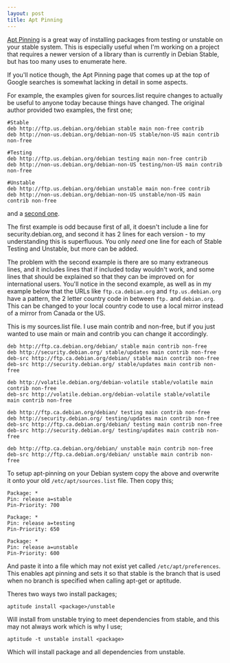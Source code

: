 ```yaml
---
layout: post
title: Apt Pinning
---
```


[Apt Pinning](http://jaqque.sbih.org/kplug/apt-pinning.html) is a great way of installing packages from testing or unstable on your stable system.  This is especially useful when I'm working on a project that requires a newer version of a library than is currently in Debian Stable, but has too many uses to enumerate here.

If you'll notice though, the Apt Pinning page that comes up at the top of Google searches is somewhat lacking in detail in some aspects.

For example, the examples given for sources.list require changes to actually be useful to anyone today because things have changed.  The original author provided two examples, the first one;

    #Stable
    deb http://ftp.us.debian.org/debian stable main non-free contrib
    deb http://non-us.debian.org/debian-non-US stable/non-US main contrib non-free

    #Testing
    deb http://ftp.us.debian.org/debian testing main non-free contrib
    deb http://non-us.debian.org/debian-non-US testing/non-US main contrib non-free

    #Unstable
    deb http://ftp.us.debian.org/debian unstable main non-free contrib
    deb http://non-us.debian.org/debian-non-US unstable/non-US main contrib non-free

and a [second one](http://jaqque.sbih.org/kplug/sources.list).


The first example is odd because first of all, it doesn't include a line for security.debian.org, and second it has 2 lines for each version - to my understanding this is superfluous.  You only _need_ one line for each of Stable Testing and Unstable, but more can be added.

The problem with the second example is there are so many extraneous lines, and it includes lines that if included today wouldn't work, and some lines that should be explained so that they can be improved on for international users.  You'll notice in the second example, as well as in my example below that the URLs like `ftp.ca.debian.org` and `ftp.us.debian.org` have a pattern, the 2 letter country code in between `ftp.` and `debian.org`.  This can be changed to your local country code to use a local mirror instead of a mirror from Canada or the US.

This is my sources.list file.  I use main contrib and non-free, but if you just wanted to use main or main and contrib you can change it accordingly.

    deb http://ftp.ca.debian.org/debian/ stable main contrib non-free
    deb http://security.debian.org/ stable/updates main contrib non-free
    deb-src http://ftp.ca.debian.org/debian/ stable main contrib non-free
    deb-src http://security.debian.org/ stable/updates main contrib non-free

    deb http://volatile.debian.org/debian-volatile stable/volatile main contrib non-free
    deb-src http://volatile.debian.org/debian-volatile stable/volatile main contrib non-free

    deb http://ftp.ca.debian.org/debian/ testing main contrib non-free
    deb http://security.debian.org/ testing/updates main contrib non-free
    deb-src http://ftp.ca.debian.org/debian/ testing main contrib non-free
    deb-src http://security.debian.org/ testing/updates main contrib non-free

    deb http://ftp.ca.debian.org/debian/ unstable main contrib non-free
    deb-src http://ftp.ca.debian.org/debian/ unstable main contrib non-free

To setup apt-pinning on your Debian system copy the above and overwrite it onto your old `/etc/apt/sources.list` file.  Then copy this;

    Package: *
    Pin: release a=stable
    Pin-Priority: 700

    Package: *
    Pin: release a=testing
    Pin-Priority: 650

    Package: *
    Pin: release a=unstable
    Pin-Priority: 600

And paste it into a file which may not exist yet called `/etc/apt/preferences`.  This enables apt pinning and sets it so that stable is the branch that is used when no branch is specified when calling apt-get or aptitude.


Theres two ways two install packages;

    aptitude install <package>/unstable

Will install <package> from unstable trying to meet dependencies from stable, and this may not always work which is why I use;

    aptitude -t unstable install <package>

Which will install package and all dependencies from unstable.
